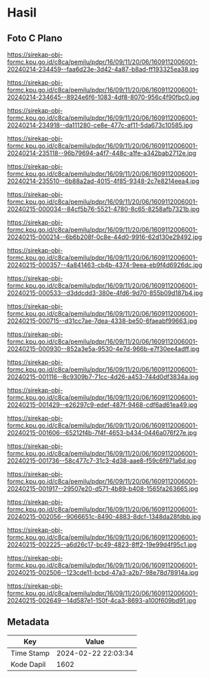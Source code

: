 # Hasil

## Foto C Plano

https://sirekap-obj-formc.kpu.go.id/c8ca/pemilu/pdpr/16/09/11/20/06/1609112006001-20240214-234459--faa6d23e-3d42-4a87-b8ad-ff193325ea38.jpg

https://sirekap-obj-formc.kpu.go.id/c8ca/pemilu/pdpr/16/09/11/20/06/1609112006001-20240214-234645--8924e6f6-1083-4df8-8070-956c4f90fbc0.jpg

https://sirekap-obj-formc.kpu.go.id/c8ca/pemilu/pdpr/16/09/11/20/06/1609112006001-20240214-234918--da111280-ce8e-477c-af11-5da673c10585.jpg

https://sirekap-obj-formc.kpu.go.id/c8ca/pemilu/pdpr/16/09/11/20/06/1609112006001-20240214-235118--96b79694-a4f7-448c-a1fe-a342bab2712e.jpg

https://sirekap-obj-formc.kpu.go.id/c8ca/pemilu/pdpr/16/09/11/20/06/1609112006001-20240214-235510--6b88a2ad-4015-4f85-9348-2c7e8214eea4.jpg

https://sirekap-obj-formc.kpu.go.id/c8ca/pemilu/pdpr/16/09/11/20/06/1609112006001-20240215-000034--84cf5b76-5521-4780-8c65-8258afb7321b.jpg

https://sirekap-obj-formc.kpu.go.id/c8ca/pemilu/pdpr/16/09/11/20/06/1609112006001-20240215-000214--6b6b208f-0c8e-44d0-9916-62d130e29492.jpg

https://sirekap-obj-formc.kpu.go.id/c8ca/pemilu/pdpr/16/09/11/20/06/1609112006001-20240215-000357--4a841463-cb4b-4374-9eea-eb9f4d6926dc.jpg

https://sirekap-obj-formc.kpu.go.id/c8ca/pemilu/pdpr/16/09/11/20/06/1609112006001-20240215-000533--d3ddcdd3-380e-4fd6-9d70-855b09d187b4.jpg

https://sirekap-obj-formc.kpu.go.id/c8ca/pemilu/pdpr/16/09/11/20/06/1609112006001-20240215-000715--d31cc7ae-7dea-4338-be50-6faeabf99663.jpg

https://sirekap-obj-formc.kpu.go.id/c8ca/pemilu/pdpr/16/09/11/20/06/1609112006001-20240215-000930--852a3e5a-9530-4e7d-966b-e7f30ee4adff.jpg

https://sirekap-obj-formc.kpu.go.id/c8ca/pemilu/pdpr/16/09/11/20/06/1609112006001-20240215-001116--8c9309b7-71cc-4d26-a453-744d0df3834a.jpg

https://sirekap-obj-formc.kpu.go.id/c8ca/pemilu/pdpr/16/09/11/20/06/1609112006001-20240215-001429--e26297c9-edef-487f-9468-cdf6ad61ea49.jpg

https://sirekap-obj-formc.kpu.go.id/c8ca/pemilu/pdpr/16/09/11/20/06/1609112006001-20240215-001606--65212f4b-7f4f-4653-b434-0446a076f27e.jpg

https://sirekap-obj-formc.kpu.go.id/c8ca/pemilu/pdpr/16/09/11/20/06/1609112006001-20240215-001736--58c477c7-31c3-4d38-aae8-f59c6f971a6d.jpg

https://sirekap-obj-formc.kpu.go.id/c8ca/pemilu/pdpr/16/09/11/20/06/1609112006001-20240215-001917--29507e20-d571-4b89-b408-1565fa263665.jpg

https://sirekap-obj-formc.kpu.go.id/c8ca/pemilu/pdpr/16/09/11/20/06/1609112006001-20240215-002056--9066651c-8490-4883-8dcf-1348da28fdbb.jpg

https://sirekap-obj-formc.kpu.go.id/c8ca/pemilu/pdpr/16/09/11/20/06/1609112006001-20240215-002225--a6d26c17-bc49-4823-8ff2-19e99d4f95c1.jpg

https://sirekap-obj-formc.kpu.go.id/c8ca/pemilu/pdpr/16/09/11/20/06/1609112006001-20240215-002506--123cde11-bcbd-47a3-a2b7-98e78d78914a.jpg

https://sirekap-obj-formc.kpu.go.id/c8ca/pemilu/pdpr/16/09/11/20/06/1609112006001-20240215-002649--14d587e1-150f-4ca3-8693-a100f609bd91.jpg


## Metadata

| Key        | Value               |
| ---------- | ------------------- |
| Time Stamp | 2024-02-22 22:03:34 |
| Kode Dapil | 1602                |




